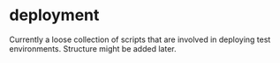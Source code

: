 # deployment

Currently a loose collection of scripts that are involved in deploying test environments. Structure might be added later.
